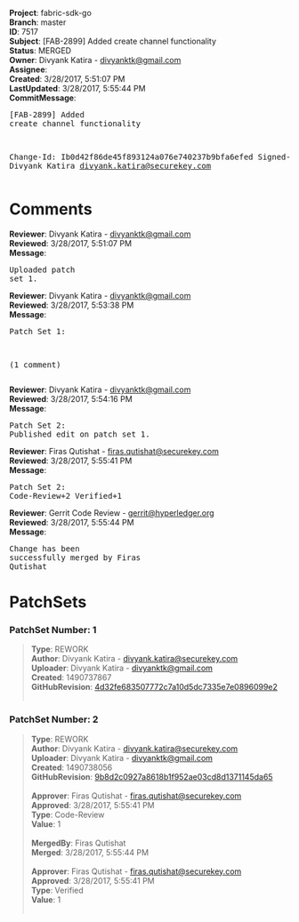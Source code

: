 <strong>Project</strong>: fabric-sdk-go<br><strong>Branch</strong>: master<br><strong>ID</strong>: 7517<br><strong>Subject</strong>: [FAB-2899] Added create channel functionality<br><strong>Status</strong>: MERGED<br><strong>Owner</strong>: Divyank Katira - divyanktk@gmail.com<br><strong>Assignee</strong>:<br><strong>Created</strong>: 3/28/2017, 5:51:07 PM<br><strong>LastUpdated</strong>: 3/28/2017, 5:55:44 PM<br><strong>CommitMessage</strong>:<br><pre>[FAB-2899] Added create channel functionality

Change-Id: Ib0d42f86de45f893124a076e740237b9bfa6efed
Signed-off-by: Divyank Katira <divyank.katira@securekey.com>
</pre><h1>Comments</h1><strong>Reviewer</strong>: Divyank Katira - divyanktk@gmail.com<br><strong>Reviewed</strong>: 3/28/2017, 5:51:07 PM<br><strong>Message</strong>: <pre>Uploaded patch set 1.</pre><strong>Reviewer</strong>: Divyank Katira - divyanktk@gmail.com<br><strong>Reviewed</strong>: 3/28/2017, 5:53:38 PM<br><strong>Message</strong>: <pre>Patch Set 1:

(1 comment)</pre><strong>Reviewer</strong>: Divyank Katira - divyanktk@gmail.com<br><strong>Reviewed</strong>: 3/28/2017, 5:54:16 PM<br><strong>Message</strong>: <pre>Patch Set 2: Published edit on patch set 1.</pre><strong>Reviewer</strong>: Firas Qutishat - firas.qutishat@securekey.com<br><strong>Reviewed</strong>: 3/28/2017, 5:55:41 PM<br><strong>Message</strong>: <pre>Patch Set 2: Code-Review+2 Verified+1</pre><strong>Reviewer</strong>: Gerrit Code Review - gerrit@hyperledger.org<br><strong>Reviewed</strong>: 3/28/2017, 5:55:44 PM<br><strong>Message</strong>: <pre>Change has been successfully merged by Firas Qutishat</pre><h1>PatchSets</h1><h3>PatchSet Number: 1</h3><blockquote><strong>Type</strong>: REWORK<br><strong>Author</strong>: Divyank Katira - divyank.katira@securekey.com<br><strong>Uploader</strong>: Divyank Katira - divyanktk@gmail.com<br><strong>Created</strong>: 1490737867<br><strong>GitHubRevision</strong>: [4d32fe683507772c7a10d5dc7335e7e0896099e2](https://github.com/hyperledger/fabric-sdk-go/commit/4d32fe683507772c7a10d5dc7335e7e0896099e2)<br><br></blockquote><h3>PatchSet Number: 2</h3><blockquote><strong>Type</strong>: REWORK<br><strong>Author</strong>: Divyank Katira - divyank.katira@securekey.com<br><strong>Uploader</strong>: Divyank Katira - divyanktk@gmail.com<br><strong>Created</strong>: 1490738056<br><strong>GitHubRevision</strong>: [9b8d2c0927a8618b1f952ae03cd8d1371145da65](https://github.com/hyperledger/fabric-sdk-go/commit/9b8d2c0927a8618b1f952ae03cd8d1371145da65)<br><br><strong>Approver</strong>: Firas Qutishat - firas.qutishat@securekey.com<br><strong>Approved</strong>: 3/28/2017, 5:55:41 PM<br><strong>Type</strong>: Code-Review<br><strong>Value</strong>: 1<br><br><strong>MergedBy</strong>: Firas Qutishat<br><strong>Merged</strong>: 3/28/2017, 5:55:44 PM<br><br><strong>Approver</strong>: Firas Qutishat - firas.qutishat@securekey.com<br><strong>Approved</strong>: 3/28/2017, 5:55:41 PM<br><strong>Type</strong>: Verified<br><strong>Value</strong>: 1<br><br></blockquote>